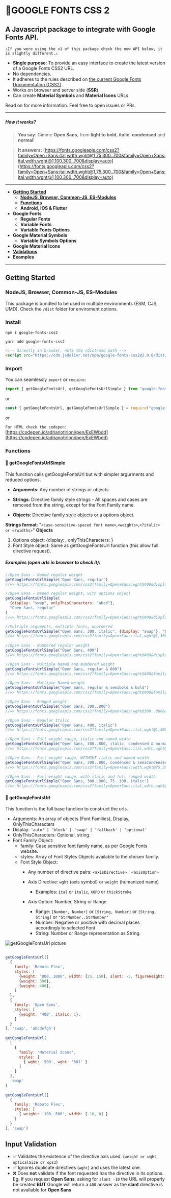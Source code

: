 # 📜GOOGLE FONTS CSS 2
## A Javascript package to integrate with Google Fonts API.

`⚠️If you were using the v1 of this package check the new API below, it is slightly different.⚠️`

- **Single purpose**: To provide an easy interface to create the latest version of a Google Fonts CSS2 URL.
- No dependencies.
- It adheres to the rules described on [the current Google Fonts Documentation (CSS2)](https://developers.google.com/fonts/docs/css2 "Google Fonts Documentation (CSS2)").
- Works on browser and server side (**SSR**).
- Can create **Material Symbols** and **Material Icons** URLs

Read on for more information. 
Feel free to open issues or PRs.

------------

##### How it works?
> **You say**: 
Gimme **Open Sans**, from **light to bold**, **italic**. **condensed** and **normal**!

> **It answers:**
[https://fonts.googleapis.com/css2?family=Open+Sans:ital,wdth,wght@1,75,300..700&family=Open+Sans:ital,wdth,wght@1,100,300..700&display=auto](https://fonts.googleapis.com/css2?family=Open+Sans:ital,wdth,wght@1,75,300..700&family=Open+Sans:ital,wdth,wght@1,100,300..700&display=auto)

------------

- **[Getting Started](#getting-started)**
	- **[NodeJS, Browser, Common-JS, ES-Modules](#nodejs-browser-common-js-es-modules)**
	- **[Functions](#functions)**
	- **Android, IOS & Flutter**
- **Google Fonts**
	- **Regular Fonts**
	- **Variable Fonts**
	- **Variable Fonts Options**
- **Google Material Symbols**
	- **Variable Symbols Options**
- **Google Material Icons**
- **[Validations](#input-validation)**
- **Examples**

---
## Getting Started
### NodeJS, Browser, Common-JS, ES-Modules

This package is bundled to be used in multiple environments (ESM, CJS, UMD).
Check the `/dist` folder for enviroment options.

### Install

```console
npm i google-fonts-css2
```
```console
yarn add google-fonts-css2
```
```html
<!-- directly in browser, note the /dist/umd path -->
<script src="https://cdn.jsdelivr.net/npm/google-fonts-css2@2.0.0/dist/umd/index.min.js"></script>
```

### Import
You can seamlessly `import` or `require`:

```javascript
import { getGoogleFontsUrl, getGoogleFontsUrlSimple } from "google-fonts-css2"
```
or
```javascript
const { getGoogleFontsUrl, getGoogleFontsUrlSimple } = require("google-fonts-css2")
```
or

`For HTML check the codepen:` [https://codepen.io/adrianotirloni/pen/ExEWbdd](https://codepen.io/adrianotirloni/pen/ExEWbdd)

### Functions
#### 📜 getGoogleFontsUrlSimple
This function calls getGoogleFontsUrl but with simpler argurments and reduced options.
- **Arguments**: Any number of strings or objects.
- **Strings**: Directive family style strings - All spaces and cases are removed from the string, except for the Font Family name.

- **Objects**: Directive family style objects or a options object.

**Strings format**: "`<case-sensitive-spaced font name>`,`<weights>`,`<?italic> or <?widths>`"
**Objects**
1) Options object: {display: <string>, onlyThisCharacters: <string>}
2) Font Style object: Same as getGoogleFontsUrl function (this allow full directive request).
	
##### Examples (open urls in browser to check it):
```javascript
//Open Sans - Named regular weight
getGoogleFontsUrlSimple('Open Sans, regular')
//=> https://fonts.googleapis.com/css2?family=Open+Sans:wght@400&display=auto

//Open Sans - Named regular weight, with options object
getGoogleFontsUrlSimple(
  {display: "swap", onlyThisCharacters: "abcd"}, 
  "Open Sans, regular"
)
//=> https://fonts.googleapis.com/css2?family=Open+Sans:wght@400&display=swap&text=abcd

//Multiple arguments, multiple fonts, unordered
getGoogleFontsUrlSimple("Open Sans, 300, italic", {display: "swap"}, "Lato, regular")
//=> https://fonts.googleapis.com/css2?family=Open+Sans:ital,wght@1,300&family=Lato:wght@400&display=swap	
	
//Open Sans - Numbered regular weight
getGoogleFontsUrlSimple("Open Sans, 400")
//=> https://fonts.googleapis.com/css2?family=Open+Sans:wght@400&display=auto

//Open Sans - Multiple Named and Numbered weight
getGoogleFontsUrlSimple("Open Sans, regular & 600")
//=> https://fonts.googleapis.com/css2?family=Open+Sans:wght@400&family=Open+Sans:wght@600&display=auto

//Open Sans - Multiple Named weight
getGoogleFontsUrlSimple("Open Sans, regular & semibold & bold")
//=> https://fonts.googleapis.com/css2?family=Open+Sans:wght@400&family=Open+Sans:wght@600&family=Open+Sans:wght@700&display=auto

//Open Sans - Ranged weight
getGoogleFontsUrlSimple("Open Sans, 300..800")
//=> https://fonts.googleapis.com/css2?family=Open+Sans:wght@300..800&display=auto

//Open Sans - Regular Italic
getGoogleFontsUrlSimple("Open Sans, 400, italic")
//=> https://fonts.googleapis.com/css2?family=Open+Sans:ital,wght@1,400&display=auto

//Open Sans - Full weight range, italic and named width
getGoogleFontsUrlSimple("Open Sans, 300..800, italic, condensed & normal")
//=> https://fonts.googleapis.com/css2?family=Open+Sans:ital,wdth,wght@1,75,300..800&family=Open+Sans:ital,wdth,wght@1,100,300..800&display=auto

//Open Sans - Full weight range, WITHOUT italic and named width
getGoogleFontsUrlSimple("Open Sans, 300..800, condensed & semiCondensed & normal")
//=> https://fonts.googleapis.com/css2?family=Open+Sans:wdth,wght@75,300..800&family=Open+Sans:wdth,wght@87.5,300..800&family=Open+Sans:wdth,wght@100,300..800&display=auto

//Open Sans - Full weight range, with italic and full ranged width
getGoogleFontsUrlSimple("Open Sans, 300..800, 75..100, italic")
//=> https://fonts.googleapis.com/css2?family=Open+Sans:ital,wdth,wght@1,75..100,300..800&display=auto
```

#### 📜 getGoogleFontsUrl
This function is the full base function to construct the urls.
	
- Arguments: An array of objects (Font Families), Display, OnlyThisCharacters
- Display: `'auto' | 'block' | 'swap' | 'fallback' | 'optional'`
- OnlyThisCharacters: Optional, string.
- Font Family Object:
	- family: Case sensitive font family name, as per Google Fonts website.
	- styles: Array of Font Styles Objects available to the chosen family.
	- Font Style Object:
		- Any number of directive pairs: `<axisDirective>: <axisOption>`
	
		- Axis Directive: `wght` (axis symbol) or `weight` (humanized name)
			- Examples: `ital` or `italic`, `XOPQ` or `thickStroke`
	
		- Axis Option: Number, String or Range
			- Range: `[Number, Number]` or `[String, Number]` or `[String, String]` or `"StrNumber..StrNumber"`
			- Number: Negative or positive with decimal places accordingly to selected Font
			- String: Number or Range representation as String.
	
![getGoogleFontsUrl picture](https://user-images.githubusercontent.com/6390605/179752075-46b4ba36-acb8-4904-bbc6-3c1f3fd8cd24.jpg)

```javascript
	
getGoogleFontsUrl([
  {
    family: 'Roboto Flex', 
    styles: [ 
      {weight: '800..1000', width: [25, 150], slant: -5, figureHeight: 500},
      {weight: 300},
      {weight: 400},
    ]
  },
  {
    family: 'Open Sans', 
    styles: [ 
      {weight: '400', italic: 1},
    ]
  }
], 'swap', 'abcdefgh')
	
getGoogleFontsUrl(
  [
    {
      family: 'Material Icons',
      styles: [
        { wght: '500', wght: '501' }
      ]
    }
  ],
  'swap'
)
      
getGoogleFontsUrl([
  {
    family: 'Roboto Flex',
    styles: [
      { weight: '100..500', width: [-10, 0] }
    ]
  }
], 'swap')
```

## Input Validation
- ✅ Validates the existence of the directive axis used. (`weight or wght`, `opticalSize or opsz`)
- ✅ Ignores duplicate directives (`wght`) and uses the latest one.
- ❌ Does **not** validate if the font requested has the directive in its options. Eg: If you request **Open Sans**, asking for `slant -10` the URL will properly be created **BUT** Google will return a `400` answer as the **slant** directive is not avaliable for **Open Sans**
